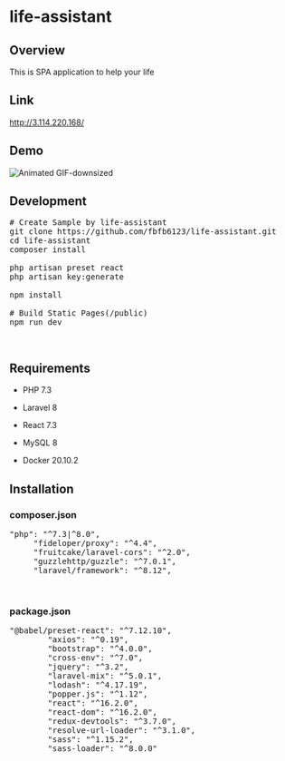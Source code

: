 # life-assistant

## Overview
This is SPA application to help your life

## Link 
http://3.114.220.168/

## Demo
![Animated GIF-downsized](https://user-images.githubusercontent.com/60612010/107612420-928d8680-6c89-11eb-85b6-12b365d03761.gif)



## Development 
 <pre># Create Sample by life-assistant
git clone https://github.com/fbfb6123/life-assistant.git
cd life-assistant
composer install

php artisan preset react
php artisan key:generate

npm install

# Build Static Pages(/public)
npm run dev</pre><br>

## Requirements
- PHP 7.3
- Laravel 8

- React 7.3

- MySQL 8
- Docker 20.10.2


## Installation
### composer.json
<pre>"php": "^7.3|^8.0",
     "fideloper/proxy": "^4.4",
     "fruitcake/laravel-cors": "^2.0",
     "guzzlehttp/guzzle": "^7.0.1",
     "laravel/framework": "^8.12",</pre><br>


### package.json
<pre>"@babel/preset-react": "^7.12.10",
        "axios": "^0.19",
        "bootstrap": "^4.0.0",
        "cross-env": "^7.0",
        "jquery": "^3.2",
        "laravel-mix": "^5.0.1",
        "lodash": "^4.17.19",
        "popper.js": "^1.12",
        "react": "^16.2.0",
        "react-dom": "^16.2.0",
        "redux-devtools": "^3.7.0",
        "resolve-url-loader": "^3.1.0",
        "sass": "^1.15.2",
        "sass-loader": "^8.0.0"</pre><br>
